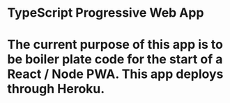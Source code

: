 # TypeScript Progressive Web App
# The current purpose of this app is to be boiler plate code for the start of a React / Node PWA. This app deploys through Heroku.